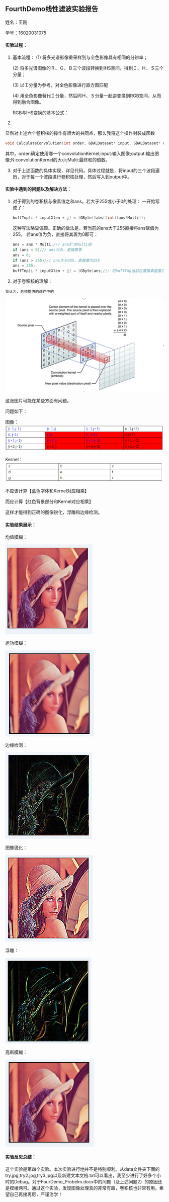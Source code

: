 ## FourthDemo线性滤波实验报告

姓名：王刚

学号：16020031075

#### 实验过程：

1. 基本流程：
   (1) 将多光谱影像重采样到与全色影像具有相同的分辨率；

   (2) 将多光谱图像的Ｒ、Ｇ、Ｂ三个波段转换到IHS空间，得到Ｉ、Ｈ、Ｓ三个分量；

   (3) 以Ｉ分量为参考，对全色影像进行直方图匹配

   (4) 用全色影像替代Ｉ分量，然后同Ｈ、Ｓ分量一起逆变换到RGB空间，从而得到融合图像。

   RGB与IHS变换的基本公式：

2. 

   显然对上述六个卷积核的操作有很大的共同点，那么我将这个操作封装成函数

   ```c++
   void CalculateConvolution(int order, GDALDataset* input, GDALDataset* output, int N, double Multi)
   ```

   其中，order:确定使用哪一个convolutionKernel;input:输入图像;output:输出图像;N:convolutionKernel的大小;Multi:最终和的倍数。

3. 对于上述函数的具体实现，详见代码。具体过程就是，将input的三个波段遍历，对于每一个波段进行卷积核处理，然后写入到output中。



#### 实验中遇到的问题以及解决方法：

1. 对于得到的卷积核与像素值之和ans，若大于255或小于0的处理：
   一开始写成了：

   ```c++
   buffTmp[i * inputXlen + j] = (GByte)fabs((int)(ans*Multi));
   ```

   这种写法略显偏颇。正确的做法是，若当前的ans大于255直接将ans赋值为255， 若ans值为负，直接将其置为0即可：

   ```c++
   ans = ans * Multi;/// ans扩大Multi倍
   if (ans < 0)/// ans为负，直接置零
   ans = 0;
   if (ans > 255)/// ans大于255，直接置为255
   ans = 255;
   buffTmp[i * inputXlen + j] = (GByte)ans;/// 将buffTmp当前位置像素值置为ans
   ```

2. 对于卷积核的理解：

```
我认为，老师提供的课件中的
```

   ![img](https://github.com/Histra/FourthDemo/blob/master/FourthDemo/Pictures_ExperimentReport/01.png) 

   这张图片可能在某些方面有问题。

   问题如下：

   图像：
​	   ![img](https://github.com/Histra/FourthDemo/blob/master/FourthDemo/Pictures_ExperimentReport/02.png) 

   Kernel：
​	![img](https://github.com/Histra/FourthDemo/blob/master/FourthDemo/Pictures_ExperimentReport/03.png) 

   不应该计算【蓝色字体和Kernel对应相乘】

   而应计算【红色背景部分和Kernel对应相乘】  

   这样才能得到正确的图像锐化，浮雕和边缘检测。

#### 实验结果展示：

均值模糊：

![img](https://github.com/Histra/FourthDemo/blob/master/FourthDemo/Pictures_ExperimentReport/04.png) 

运功模糊：

![img](https://github.com/Histra/FourthDemo/blob/master/FourthDemo/Pictures_ExperimentReport/05.png) 

边缘检测：

![img](https://github.com/Histra/FourthDemo/blob/master/FourthDemo/Pictures_ExperimentReport/06.png) 

图像锐化：

![img](https://github.com/Histra/FourthDemo/blob/master/FourthDemo/Pictures_ExperimentReport/07.png) 

浮雕：

![img](https://github.com/Histra/FourthDemo/blob/master/FourthDemo/Pictures_ExperimentReport/08.png) 

高斯模糊：

![img](https://github.com/Histra/FourthDemo/blob/master/FourthDemo/Pictures_ExperimentReport/09.png) 

  

#### 实验反思总结：

​	这个实验是第四个实验。本次实验进行地并不是特别顺利。从data文件夹下面的try.jpg,try2.jpg,try3.jpg以及新建文本文档.txt可以看出，我至少进行了好多个小时的Debug。对于FourDemo_Probelm.docx中的问题（及上述问题2）的原因还是模棱两可。
​	通过这个实验，发现图像处理真的非常有趣，卷积核也非常有用。希望自己再接再厉，严谨治学！



